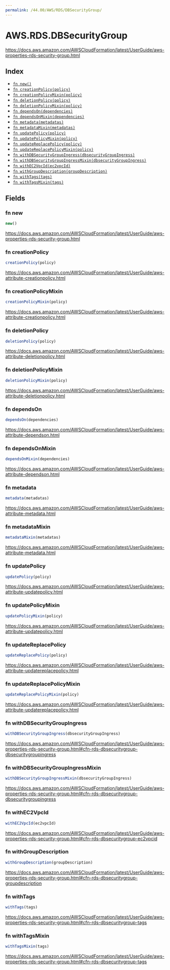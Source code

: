 ```yaml
---
permalink: /44.00/AWS/RDS/DBSecurityGroup/
---
```


# AWS.RDS.DBSecurityGroup

https://docs.aws.amazon.com/AWSCloudFormation/latest/UserGuide/aws-properties-rds-security-group.html

## Index

* [`fn new()`](#fn-new)
* [`fn creationPolicy(policy)`](#fn-creationpolicy)
* [`fn creationPolicyMixin(policy)`](#fn-creationpolicymixin)
* [`fn deletionPolicy(policy)`](#fn-deletionpolicy)
* [`fn deletionPolicyMixin(policy)`](#fn-deletionpolicymixin)
* [`fn dependsOn(dependencies)`](#fn-dependson)
* [`fn dependsOnMixin(dependencies)`](#fn-dependsonmixin)
* [`fn metadata(metadatas)`](#fn-metadata)
* [`fn metadataMixin(metadatas)`](#fn-metadatamixin)
* [`fn updatePolicy(policy)`](#fn-updatepolicy)
* [`fn updatePolicyMixin(policy)`](#fn-updatepolicymixin)
* [`fn updateReplacePolicy(policy)`](#fn-updatereplacepolicy)
* [`fn updateReplacePolicyMixin(policy)`](#fn-updatereplacepolicymixin)
* [`fn withDBSecurityGroupIngress(dbsecurityGroupIngress)`](#fn-withdbsecuritygroupingress)
* [`fn withDBSecurityGroupIngressMixin(dbsecurityGroupIngress)`](#fn-withdbsecuritygroupingressmixin)
* [`fn withEC2VpcId(ec2vpcId)`](#fn-withec2vpcid)
* [`fn withGroupDescription(groupDescription)`](#fn-withgroupdescription)
* [`fn withTags(tags)`](#fn-withtags)
* [`fn withTagsMixin(tags)`](#fn-withtagsmixin)

## Fields

### fn new

```ts
new()
```

https://docs.aws.amazon.com/AWSCloudFormation/latest/UserGuide/aws-properties-rds-security-group.html

### fn creationPolicy

```ts
creationPolicy(policy)
```

https://docs.aws.amazon.com/AWSCloudFormation/latest/UserGuide/aws-attribute-creationpolicy.html

### fn creationPolicyMixin

```ts
creationPolicyMixin(policy)
```

https://docs.aws.amazon.com/AWSCloudFormation/latest/UserGuide/aws-attribute-creationpolicy.html

### fn deletionPolicy

```ts
deletionPolicy(policy)
```

https://docs.aws.amazon.com/AWSCloudFormation/latest/UserGuide/aws-attribute-deletionpolicy.html

### fn deletionPolicyMixin

```ts
deletionPolicyMixin(policy)
```

https://docs.aws.amazon.com/AWSCloudFormation/latest/UserGuide/aws-attribute-deletionpolicy.html

### fn dependsOn

```ts
dependsOn(dependencies)
```

https://docs.aws.amazon.com/AWSCloudFormation/latest/UserGuide/aws-attribute-dependson.html

### fn dependsOnMixin

```ts
dependsOnMixin(dependencies)
```

https://docs.aws.amazon.com/AWSCloudFormation/latest/UserGuide/aws-attribute-dependson.html

### fn metadata

```ts
metadata(metadatas)
```

https://docs.aws.amazon.com/AWSCloudFormation/latest/UserGuide/aws-attribute-metadata.html

### fn metadataMixin

```ts
metadataMixin(metadatas)
```

https://docs.aws.amazon.com/AWSCloudFormation/latest/UserGuide/aws-attribute-metadata.html

### fn updatePolicy

```ts
updatePolicy(policy)
```

https://docs.aws.amazon.com/AWSCloudFormation/latest/UserGuide/aws-attribute-updatepolicy.html

### fn updatePolicyMixin

```ts
updatePolicyMixin(policy)
```

https://docs.aws.amazon.com/AWSCloudFormation/latest/UserGuide/aws-attribute-updatepolicy.html

### fn updateReplacePolicy

```ts
updateReplacePolicy(policy)
```

https://docs.aws.amazon.com/AWSCloudFormation/latest/UserGuide/aws-attribute-updatereplacepolicy.html

### fn updateReplacePolicyMixin

```ts
updateReplacePolicyMixin(policy)
```

https://docs.aws.amazon.com/AWSCloudFormation/latest/UserGuide/aws-attribute-updatereplacepolicy.html

### fn withDBSecurityGroupIngress

```ts
withDBSecurityGroupIngress(dbsecurityGroupIngress)
```

https://docs.aws.amazon.com/AWSCloudFormation/latest/UserGuide/aws-properties-rds-security-group.html#cfn-rds-dbsecuritygroup-dbsecuritygroupingress

### fn withDBSecurityGroupIngressMixin

```ts
withDBSecurityGroupIngressMixin(dbsecurityGroupIngress)
```

https://docs.aws.amazon.com/AWSCloudFormation/latest/UserGuide/aws-properties-rds-security-group.html#cfn-rds-dbsecuritygroup-dbsecuritygroupingress

### fn withEC2VpcId

```ts
withEC2VpcId(ec2vpcId)
```

https://docs.aws.amazon.com/AWSCloudFormation/latest/UserGuide/aws-properties-rds-security-group.html#cfn-rds-dbsecuritygroup-ec2vpcid

### fn withGroupDescription

```ts
withGroupDescription(groupDescription)
```

https://docs.aws.amazon.com/AWSCloudFormation/latest/UserGuide/aws-properties-rds-security-group.html#cfn-rds-dbsecuritygroup-groupdescription

### fn withTags

```ts
withTags(tags)
```

https://docs.aws.amazon.com/AWSCloudFormation/latest/UserGuide/aws-properties-rds-security-group.html#cfn-rds-dbsecuritygroup-tags

### fn withTagsMixin

```ts
withTagsMixin(tags)
```

https://docs.aws.amazon.com/AWSCloudFormation/latest/UserGuide/aws-properties-rds-security-group.html#cfn-rds-dbsecuritygroup-tags